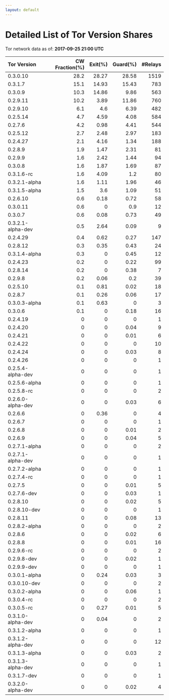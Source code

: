 ```yaml
---
layout: default
---
```



# Detailed List of Tor Version Shares

Tor network data as of: **2017-09-25 21:00 UTC**

| Tor Version       |   CW Fraction(%) |   Exit(%) |   Guard(%) |   #Relays |
|:------------------|-----------------:|----------:|-----------:|----------:|
| 0.3.0.10          |             28.2 |     28.27 |      28.58 |      1519 |
| 0.3.1.7           |             15.1 |     14.93 |      15.43 |       783 |
| 0.3.0.9           |             10.3 |     14.86 |       9.86 |       563 |
| 0.2.9.11          |             10.2 |      3.89 |      11.86 |       760 |
| 0.2.9.10          |              6.1 |      4.6  |       6.39 |       482 |
| 0.2.5.14          |              4.7 |      4.59 |       4.08 |       584 |
| 0.2.7.6           |              4.2 |      0.98 |       4.41 |       544 |
| 0.2.5.12          |              2.7 |      2.48 |       2.97 |       183 |
| 0.2.4.27          |              2.1 |      4.16 |       1.34 |       188 |
| 0.2.8.9           |              1.9 |      1.47 |       2.31 |        81 |
| 0.2.9.9           |              1.6 |      2.42 |       1.44 |        94 |
| 0.3.0.8           |              1.6 |      1.87 |       1.69 |        87 |
| 0.3.1.6-rc        |              1.6 |      4.09 |       1.2  |        80 |
| 0.3.2.1-alpha     |              1.6 |      1.11 |       1.96 |        46 |
| 0.3.1.5-alpha     |              1.5 |      3.6  |       1.09 |        51 |
| 0.2.6.10          |              0.6 |      0.18 |       0.72 |        58 |
| 0.3.0.11          |              0.6 |      0    |       0.9  |        12 |
| 0.3.0.7           |              0.6 |      0.08 |       0.73 |        49 |
| 0.3.2.1-alpha-dev |              0.5 |      2.64 |       0.09 |         9 |
| 0.2.4.29          |              0.4 |      0.62 |       0.27 |       147 |
| 0.2.8.12          |              0.3 |      0.35 |       0.43 |        24 |
| 0.3.1.4-alpha     |              0.3 |      0    |       0.45 |        12 |
| 0.2.4.23          |              0.2 |      0    |       0.22 |        99 |
| 0.2.8.14          |              0.2 |      0    |       0.38 |         7 |
| 0.2.9.8           |              0.2 |      0.06 |       0.2  |        39 |
| 0.2.5.10          |              0.1 |      0.81 |       0.02 |        18 |
| 0.2.8.7           |              0.1 |      0.26 |       0.06 |        17 |
| 0.3.0.3-alpha     |              0.1 |      0.63 |       0    |         3 |
| 0.3.0.6           |              0.1 |      0    |       0.18 |        16 |
| 0.2.4.19          |              0   |      0    |       0    |         1 |
| 0.2.4.20          |              0   |      0    |       0.04 |         9 |
| 0.2.4.21          |              0   |      0    |       0.01 |         6 |
| 0.2.4.22          |              0   |      0    |       0    |        10 |
| 0.2.4.24          |              0   |      0    |       0.03 |         8 |
| 0.2.4.26          |              0   |      0    |       0    |         1 |
| 0.2.5.4-alpha-dev |              0   |      0    |       0    |         1 |
| 0.2.5.6-alpha     |              0   |      0    |       0    |         1 |
| 0.2.5.8-rc        |              0   |      0    |       0    |         2 |
| 0.2.6.0-alpha-dev |              0   |      0    |       0.03 |         6 |
| 0.2.6.6           |              0   |      0.36 |       0    |         4 |
| 0.2.6.7           |              0   |      0    |       0    |         1 |
| 0.2.6.8           |              0   |      0    |       0.01 |         2 |
| 0.2.6.9           |              0   |      0    |       0.04 |         5 |
| 0.2.7.1-alpha     |              0   |      0    |       0    |         2 |
| 0.2.7.1-alpha-dev |              0   |      0    |       0    |         1 |
| 0.2.7.2-alpha     |              0   |      0    |       0    |         1 |
| 0.2.7.4-rc        |              0   |      0    |       0    |         1 |
| 0.2.7.5           |              0   |      0    |       0.01 |         5 |
| 0.2.7.6-dev       |              0   |      0    |       0.03 |         1 |
| 0.2.8.10          |              0   |      0    |       0.02 |         5 |
| 0.2.8.10-dev      |              0   |      0    |       0    |         1 |
| 0.2.8.11          |              0   |      0    |       0.08 |        13 |
| 0.2.8.2-alpha     |              0   |      0    |       0    |         2 |
| 0.2.8.6           |              0   |      0    |       0.02 |         6 |
| 0.2.8.8           |              0   |      0    |       0.01 |        16 |
| 0.2.9.6-rc        |              0   |      0    |       0    |         2 |
| 0.2.9.8-dev       |              0   |      0    |       0.02 |         1 |
| 0.2.9.9-dev       |              0   |      0    |       0    |         1 |
| 0.3.0.1-alpha     |              0   |      0.24 |       0.03 |         3 |
| 0.3.0.10-dev      |              0   |      0    |       0    |         2 |
| 0.3.0.2-alpha     |              0   |      0    |       0.06 |         1 |
| 0.3.0.4-rc        |              0   |      0    |       0    |         2 |
| 0.3.0.5-rc        |              0   |      0.27 |       0.01 |         5 |
| 0.3.1.0-alpha-dev |              0   |      0.04 |       0    |         2 |
| 0.3.1.2-alpha     |              0   |      0    |       0    |         1 |
| 0.3.1.2-alpha-dev |              0   |      0    |       0    |        12 |
| 0.3.1.3-alpha     |              0   |      0    |       0.03 |         2 |
| 0.3.1.3-alpha-dev |              0   |      0    |       0    |         1 |
| 0.3.1.7-dev       |              0   |      0    |       0    |         1 |
| 0.3.2.0-alpha-dev |              0   |      0    |       0.02 |         4 |